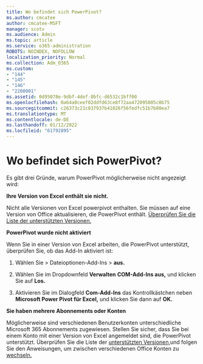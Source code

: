 ```yaml
---
title: Wo befindet sich PowerPivot?
ms.author: cmcatee
author: cmcatee-MSFT
manager: scotv
ms.audience: Admin
ms.topic: article
ms.service: o365-administration
ROBOTS: NOINDEX, NOFOLLOW
localization_priority: Normal
ms.collection: Adm_O365
ms.custom:
- "144"
- "145"
- "146"
- "2200001"
ms.assetid: 0d95078e-9dbf-4def-8bfc-d6532c1bff00
ms.openlocfilehash: 0a64a0ceef02ddfd63ce8f72aa472095005c0b75
ms.sourcegitcommit: c26373c21c837937b41026f56fedfc51b7b80ea7
ms.translationtype: MT
ms.contentlocale: de-DE
ms.lasthandoff: 01/12/2022
ms.locfileid: "61792895"
---
```

# <a name="where-is-power-pivot"></a>Wo befindet sich PowerPivot?

Es gibt drei Gründe, warum PowerPivot möglicherweise nicht angezeigt wird:
  
**Ihre Version von Excel enthält sie nicht.**
  
Nicht alle Versionen von Excel powerpivot enthalten. Sie müssen auf eine Version von Office aktualisieren, die PowerPivot enthält. [Überprüfen Sie die Liste der unterstützten Versionen.](https://support.office.com/article/aa64e217-4b6e-410b-8337-20b87e1c2a4b.aspx)
  
**PowerPivot wurde nicht aktiviert**
  
Wenn Sie in einer Version von Excel arbeiten, die PowerPivot unterstützt, überprüfen Sie, ob das Add-In aktiviert ist:
  
1. Wählen  Sie \>  Dateioptionen-Add-Ins \> **aus.**

2. Wählen Sie im Dropdownfeld **Verwalten** **COM-Add-Ins aus,** und klicken Sie auf **Los.**

3. Aktivieren Sie im Dialogfeld **Com-Add-Ins** das Kontrollkästchen neben **Microsoft Power Pivot für Excel,** und klicken Sie dann auf **OK.**

**Sie haben mehrere Abonnements oder Konten**
  
Möglicherweise sind verschiedenen Benutzerkonten unterschiedliche Microsoft 365 Abonnements zugewiesen. Stellen Sie sicher, dass Sie bei einem Konto mit einer Version von Excel angemeldet sind, die PowerPivot unterstützt. Überprüfen Sie die Liste der [unterstützten Versionen,](https://support.office.com/article/aa64e217-4b6e-410b-8337-20b87e1c2a4b.aspx)und folgen Sie den Anweisungen, um zwischen verschiedenen Office Konten zu [wechseln.](https://support.office.com/article/b9582171-fd1f-4284-9846-bdd72bb28426.aspx#BKMK_WebSwitchAccounts)
